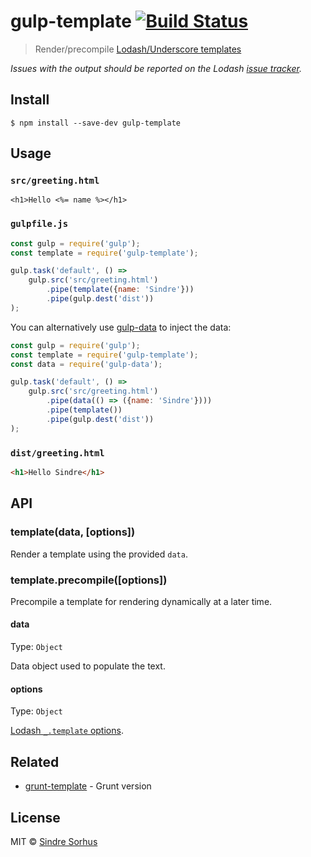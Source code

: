 # gulp-template [![Build Status](https://travis-ci.org/sindresorhus/gulp-template.svg?branch=master)](https://travis-ci.org/sindresorhus/gulp-template)

> Render/precompile [Lodash/Underscore templates](http://lodash.com/docs#template)

*Issues with the output should be reported on the Lodash [issue tracker](https://github.com/lodash/lodash/issues).*


## Install

```
$ npm install --save-dev gulp-template
```


## Usage

### `src/greeting.html`

```erb
<h1>Hello <%= name %></h1>
```

### `gulpfile.js`

```js
const gulp = require('gulp');
const template = require('gulp-template');

gulp.task('default', () =>
	gulp.src('src/greeting.html')
		.pipe(template({name: 'Sindre'}))
		.pipe(gulp.dest('dist'))
);
```

You can alternatively use [gulp-data](https://github.com/colynb/gulp-data) to inject the data:

```js
const gulp = require('gulp');
const template = require('gulp-template');
const data = require('gulp-data');

gulp.task('default', () =>
	gulp.src('src/greeting.html')
		.pipe(data(() => ({name: 'Sindre'})))
		.pipe(template())
		.pipe(gulp.dest('dist'))
);
```

### `dist/greeting.html`

```html
<h1>Hello Sindre</h1>
```


## API

### template(data, [options])

Render a template using the provided `data`.

### template.precompile([options])

Precompile a template for rendering dynamically at a later time.

#### data

Type: `Object`

Data object used to populate the text.

#### options

Type: `Object`

[Lodash `_.template` options](http://lodash.com/docs#template).


## Related

- [grunt-template](https://github.com/mathiasbynens/grunt-template) - Grunt version


## License

MIT © [Sindre Sorhus](https://sindresorhus.com)
